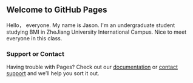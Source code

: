 ## Welcome to GitHub Pages

Hello， everyone. My name is Jason. I'm an undergraduate student studying BMI in ZheJiang University International Campus. Nice to meet everyone in this class. 

### Support or Contact

Having trouble with Pages? Check out our [documentation](https://docs.github.com/categories/github-pages-basics/) or [contact support](https://support.github.com/contact) and we’ll help you sort it out.
